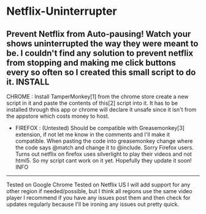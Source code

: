 Netflix-Uninterrupter
================================================================
Prevent Netflix from Auto-pausing! Watch your shows uninterrupted the way they were meant to be.
I couldn't find any solution to prevent netflix from stopping and making me click buttons every so often so I created this small script to do it.
INSTALL
----------------------------------------------------------------
CHROME : Install TamperMonkey[1] from the chrome store create a new script in it and paste the contents of this[2] script into it. It has to be installed through this app or chrome will declare it unsafe since it isn't from the appstore which costs money to host.
- FIREFOX : (Untested) Should be compatible with Greasemonkey[3] extension, if not let me know in the comments and I'll make it compatible. When pasting the code into greasemonkey change where the code says @match and change it to @include. Sorry Firefox users. Turns out netflix on firefox uses silverlight to play their videos and not html5. So my script cant work on it yet. Hopefully they update it soon!
INFO
----------------------------------------------------------------
Tested on Google Chrome
Tested on Netflix US
I will add support for any other region if needed/possible, but I think all regions use the same video player
I recommend if you have any issues post them and then check for updates regularly because I'll be ironing any issues out pretty quick.